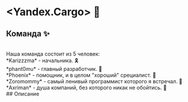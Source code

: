 # <Yandex.Cargo> 🚚

## Команда ✨
<br>
Наша команда состоит из 5 человек: <br>
*Karizzzma* - начальника. 🎗️<br>
*phant0mu* - главный разработчик. 🫡<br>
*Phoenix* - помощник, и в целом "хороший" срециалист. 🤑<br>
*Zoromommy* - самый ленивый программист которого я встречал. 🦥<br>
*Axriman* - душа компаний, без которого никак не обойтись. 🎨<br>
## Описание
